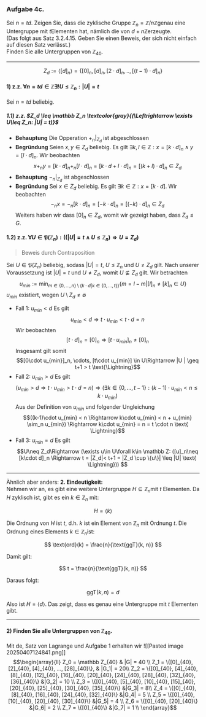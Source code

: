 ### Aufgabe 4c.

Sei $n = td$. Zeigen Sie, dass die zyklische Gruppe $\mathbb{Z}_n = \mathbb{Z}/n\mathbb{Z}$genau eine Untergruppe mit $t$Elementen hat, nämlich die von $d + n\mathbb{Z}$erzeugte.  
(Das folgt aus Satz 3.2.4.15. Geben Sie einen Beweis, der sich nicht einfach auf diesen Satz verlässt.)  
Finden Sie alle Untergruppen von $\mathbb{Z}_{40}$.

---

$$Z_d := \langle [d]_n \rangle =  \{[0]_n, [d]_n,[2\cdot d]_n , .., [(t-1)\cdot d]_n\}$$

#### 1) z.z. $\forall n = td\in \mathbb Z\exists ! U \leq \mathbb Z_n: |U| = t$
 Sei $n = td$ beliebig.
##### 1.1)  z.z. $Z_d \leq \mathbb Z_n \textcolor{gray}{(\Leftrightarrow \exists U\leq Z_n: |U| = t)}$
- **Behauptung** Die Opperation  $+_n|_{Z_d}$ ist abgeschlossen
- **Begründung**
 Seien $x,y \in Z_d$ beliebig. Es gilt $\exists k,l\in \mathbb Z: x = [k\cdot d]_n \wedge y = [l\cdot d]_n$. Wir beobachten 
 $$x +_n y = [k\cdot d]_n +_n [l\cdot d]_n = [k\cdot d + l \cdot d]_n = [(k+l)\cdot d]_n\in Z_d$$
 - **Behauptung**  $-_n|_{Z_d}$ ist abgeschlossen
 - **Begründung**
 Sei $x \in Z_d$ beliebig. Es gilt $\exists k\in \mathbb Z: x = [k\cdot d]$. Wir beobachten 
 $$-_nx = -_n[k\cdot d]_n = [-k\cdot d]_n = [(-k)\cdot d]_n\in Z_d$$
 Weiters haben wir dass  $[0]_n\in Z_d$, womit wir gezeigt haben, dass $Z_d \leq G$.
#### 1.2) z.z. $\forall U\in \mathfrak{P}(\mathbb Z_n): ((|U| = t \wedge U\leq \mathbb Z_n)  \Rightarrow U = Z_d)$ 
 > Beweis durch Contraposition
 
 Sei $U\in \mathfrak{P}(\mathbb Z_n)$ beliebig, sodass $|U| = t$, $U \leq \mathbb Z_n$ und $U \neq Z_d$ gilt. Nach unserer Voraussetzung ist $|U| = t$ und $U\neq Z_d$, womit $U\nsubseteq Z_d$ gilt. Wir betrachten $$u_{min} := \min_{m\in \{0,...,n\}\setminus\{k\cdot d | k\in \{0,...,t\} \}}\{m = l-m | [l]_n\neq[k]_n\in U\}$$
 $u_{min}$ existiert, wegen $U\setminus Z_d \neq \emptyset$
- Fall 1: $u_{min} < d$
Es gilt $$u_{min} < d \Rightarrow t \cdot u_{min} < t\cdot d = n$$
Wir beobachten $$[t\cdot d]_n = [0]_n \Rightarrow [t\cdot u_{min}]_n \neq [0]_n $$
Insgesamt gilt somit$$[0\cdot u_{min}]_n, \cdots, [t\cdot u_{min}] \in U\Rightarrow |U | \geq  t+1 > t 
\text{\Lightning}$$
- Fall 2: $u_{min} > d$
Es gilt $$(u_{min} > d \Rightarrow t \cdot u_{min} > t\cdot d = n)\Rightarrow (\exists k\in \{0,...,t-1\}: (k-1)\cdot u_{min} < n \leq k\cdot u_{min}) $$
Aus der Definition von $u_{min}$ und folgender Ungleichung $$((k-1)\cdot u_{min} < n \Rightarrow k\cdot u_{min} < n + u_{min} \sim_n u_{min}) \Rightarrow k\cdot u_{min} = n = t \cdot n \text{ \Lightning}$$
- Fall 3: $u_{min} = d$
Es gilt $$U\neq Z_d\Rightarrow (\exists u\in U\forall k\in \mathbb Z: ([u]_n\neq [k\cdot d]_n \Rightarrow t = |Z_d|< t+1 = |Z_d \cup \{u\}| \leq |U| \text{ \Lightning}))  $$
---
Ähnlich aber anders:
**2. Eindeutigkeit:**  
Nehmen wir an, es gibt eine weitere Untergruppe $H \subseteq \mathbb{Z}_n$mit $t$ Elementen. Da $H$ zyklisch ist, gibt es ein $k \in \mathbb{Z}_n$ mit:

$$
H = \langle k \rangle
$$

Die Ordnung von $H$ ist $t$, d.h. $k$ ist ein Element von $\mathbb{Z}_n$ mit Ordnung $t$. Die Ordnung eines Elements $k \in \mathbb{Z}_n$ist:

$$
\text{ord}(k) = \frac{n}{\text{ggT}(k, n)}
$$

Damit gilt:

$$
t = \frac{n}{\text{ggT}(k, n)}
$$

Daraus folgt:

$$
\text{ggT}(k, n) = d
$$

Also ist $H = \langle d \rangle$. Das zeigt, dass es genau eine Untergruppe mit $t$ Elementen gibt.

---

#### 2) Finden Sie alle Untergruppen von $\mathbb{Z}_{40}$.
Mit de, Satz von Lagrange und Aufgabe 1 erhalten wir 
![[Pasted image 20250407124841.png]]
 $$\begin{array}{ll}
   Z_0   = \mathbb Z_{40} & |G| = 40 \\
        Z_1 = \{[0]_{40}, [2]_{40}, [4]_{40}, ..., [28]_{40}\}, 
 &  |G_1| = 20\\
      Z_2 = \{[0]_{40}, [4]_{40}, [8]_{40}, [12]_{40}, [16]_{40}, [20]_{40}, [24]_{40}, [28]_{40}, [32]_{40}, [36]_{40}\}  &|G_2| = 10 \\
      Z_3 = \{[0]_{40}, [5]_{40}, [10]_{40}, [15]_{40}, [20]_{40}, [25]_{40}, [30]_{40}, [35]_{40}\} &|G_3| = 8\\
      Z_4 = \{[0]_{40}, [8]_{40}, [16]_{40}, [24]_{40}, [32]_{40}\} &|G_4| = 5 \\
      Z_5 = \{[0]_{40}, [10]_{40}, [20]_{40}, [30]_{40}\} &|G_5| = 4 \\
      Z_6 = \{[0]_{40}, [20]_{40}\} &|G_6| = 2 \\
       Z_7 = \{[0]_{40}\} &|G_7| = 1 \\
 \end{array}$$